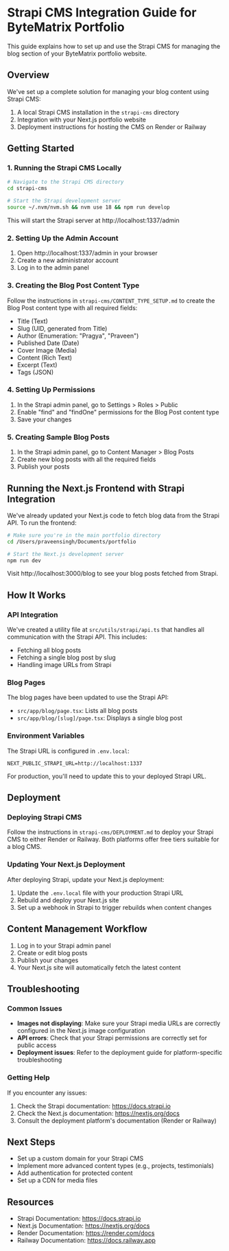 # Strapi CMS Integration Guide for ByteMatrix Portfolio

This guide explains how to set up and use the Strapi CMS for managing the blog section of your ByteMatrix portfolio website.

## Overview

We've set up a complete solution for managing your blog content using Strapi CMS:

1. A local Strapi CMS installation in the `strapi-cms` directory
2. Integration with your Next.js portfolio website
3. Deployment instructions for hosting the CMS on Render or Railway

## Getting Started

### 1. Running the Strapi CMS Locally

```bash
# Navigate to the Strapi CMS directory
cd strapi-cms

# Start the Strapi development server
source ~/.nvm/nvm.sh && nvm use 18 && npm run develop
```

This will start the Strapi server at http://localhost:1337/admin

### 2. Setting Up the Admin Account

1. Open http://localhost:1337/admin in your browser
2. Create a new administrator account
3. Log in to the admin panel

### 3. Creating the Blog Post Content Type

Follow the instructions in `strapi-cms/CONTENT_TYPE_SETUP.md` to create the Blog Post content type with all required fields:

- Title (Text)
- Slug (UID, generated from Title)
- Author (Enumeration: "Pragya", "Praveen")
- Published Date (Date)
- Cover Image (Media)
- Content (Rich Text)
- Excerpt (Text)
- Tags (JSON)

### 4. Setting Up Permissions

1. In the Strapi admin panel, go to Settings > Roles > Public
2. Enable "find" and "findOne" permissions for the Blog Post content type
3. Save your changes

### 5. Creating Sample Blog Posts

1. In the Strapi admin panel, go to Content Manager > Blog Posts
2. Create new blog posts with all the required fields
3. Publish your posts

## Running the Next.js Frontend with Strapi Integration

We've already updated your Next.js code to fetch blog data from the Strapi API. To run the frontend:

```bash
# Make sure you're in the main portfolio directory
cd /Users/praveensingh/Documents/portfolio

# Start the Next.js development server
npm run dev
```

Visit http://localhost:3000/blog to see your blog posts fetched from Strapi.

## How It Works

### API Integration

We've created a utility file at `src/utils/strapi/api.ts` that handles all communication with the Strapi API. This includes:

- Fetching all blog posts
- Fetching a single blog post by slug
- Handling image URLs from Strapi

### Blog Pages

The blog pages have been updated to use the Strapi API:

- `src/app/blog/page.tsx`: Lists all blog posts
- `src/app/blog/[slug]/page.tsx`: Displays a single blog post

### Environment Variables

The Strapi URL is configured in `.env.local`:

```
NEXT_PUBLIC_STRAPI_URL=http://localhost:1337
```

For production, you'll need to update this to your deployed Strapi URL.

## Deployment

### Deploying Strapi CMS

Follow the instructions in `strapi-cms/DEPLOYMENT.md` to deploy your Strapi CMS to either Render or Railway. Both platforms offer free tiers suitable for a blog CMS.

### Updating Your Next.js Deployment

After deploying Strapi, update your Next.js deployment:

1. Update the `.env.local` file with your production Strapi URL
2. Rebuild and deploy your Next.js site
3. Set up a webhook in Strapi to trigger rebuilds when content changes

## Content Management Workflow

1. Log in to your Strapi admin panel
2. Create or edit blog posts
3. Publish your changes
4. Your Next.js site will automatically fetch the latest content

## Troubleshooting

### Common Issues

- **Images not displaying**: Make sure your Strapi media URLs are correctly configured in the Next.js image configuration
- **API errors**: Check that your Strapi permissions are correctly set for public access
- **Deployment issues**: Refer to the deployment guide for platform-specific troubleshooting

### Getting Help

If you encounter any issues:

1. Check the Strapi documentation: https://docs.strapi.io
2. Check the Next.js documentation: https://nextjs.org/docs
3. Consult the deployment platform's documentation (Render or Railway)

## Next Steps

- Set up a custom domain for your Strapi CMS
- Implement more advanced content types (e.g., projects, testimonials)
- Add authentication for protected content
- Set up a CDN for media files

## Resources

- Strapi Documentation: https://docs.strapi.io
- Next.js Documentation: https://nextjs.org/docs
- Render Documentation: https://render.com/docs
- Railway Documentation: https://docs.railway.app
